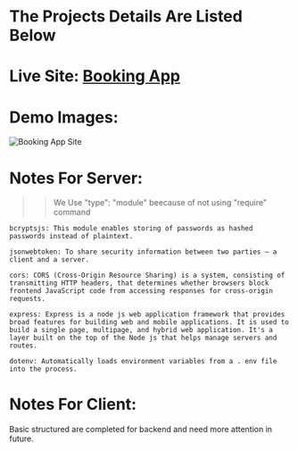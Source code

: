# The Projects Details Are Listed Below

# Live Site: <a href="https://phenomenal-tartufo-cdbc52.netlify.app/" target="_blank">Booking App<a/>

# Demo Images:

<img src="" alt="Booking App Site"/>





# Notes For Server:

> > We Use "type": "module" beecause of not using "require" command

    bcryptsjs: This module enables storing of passwords as hashed passwords instead of plaintext.

    jsonwebtoken: To share security information between two parties — a client and a server.

    cors: CORS (Cross-Origin Resource Sharing) is a system, consisting of transmitting HTTP headers, that determines whether browsers block frontend JavaScript code from accessing responses for cross-origin requests.

    express: Express is a node js web application framework that provides broad features for building web and mobile applications. It is used to build a single page, multipage, and hybrid web application. It's a layer built on the top of the Node js that helps manage servers and routes.

    dotenv: Automatically loads environment variables from a . env file into the process.

# Notes For Client:

   Basic structured are completed for backend and need more attention in future.
